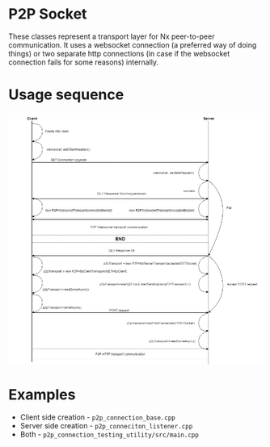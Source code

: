 # P2P Socket
These classes represent a transport layer for Nx peer-to-peer communication. It uses a websocket
connection (a preferred way of doing things) or two separate http connections (in case if the
websocket connection fails for some reasons) internally.

# Usage sequence
<img src="doc/p2p_sequence.png"></img>

# Examples
* Client side creation - `p2p_connection_base.cpp`
* Server side creation - `p2p_conneciton_listener.cpp`
* Both - `p2p_connection_testing_utility/src/main.cpp`